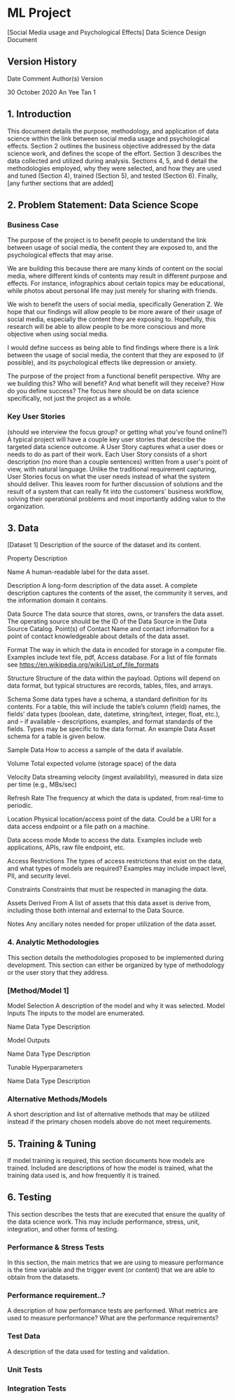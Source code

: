 # ML Project

[Social Media usage and Psychological Effects] Data Science Design Document


## Version History

Date	              Comment	  Author(s)	    Version

30 October 2020		            An Yee Tan	  1

## 1. Introduction

This document details the purpose, methodology, and application of data science within the link between social media usage and psychological effects. Section 2 outlines the business objective addressed by the data science work, and defines the scope of the effort. Section 3 describes the data collected and utilized during analysis. Sections 4, 5, and 6 detail the methodologies employed, why they were selected, and how they are used and tuned (Section 4), trained (Section 5), and tested (Section 6). Finally, [any further sections that are added]

## 2. Problem Statement: Data Science Scope
### Business Case
The purpose of the project is to benefit people to understand the link between usage of social media, the content they are exposed to, and the psychological effects that may arise. 

We are building this because there are many kinds of content on the social media, where different kinds of contents may result in different purpose and effects. For instance, infographics about certain topics may be educational, while photos about personal life may just merely for sharing with friends. 

We wish to benefit the users of social media, specifically Generation Z. We hope that our findings will allow people to be more aware of their usage of social media, especially the content they are exposing to. Hopefully, this research will be able to allow people to be more conscious and more objective when using social media. 

I would define success as being able to find findings where there is a link between the usage of social media, the content that they are exposed to (if possible), and its psychological effects like depression or anxiety. 

The purpose of the project from a functional benefit perspective. Why are we building this? Who will benefit? And what benefit will they receive? How do you define success? The focus here should be on data science specifically, not just the project as a whole.

### Key User Stories
(should we interview the focus group? or getting what you’ve found online?)
A typical project will have a couple key user stories that describe the targeted data science outcome. A User Story captures what a user does or needs to do as part of their work. Each User Story consists of a short description (no more than a couple sentences) written from a user's point of view, with natural language. Unlike the traditional requirement capturing, User Stories focus on what the user needs instead of what the system should deliver. This leaves room for further discussion of solutions and the result of a system that can really fit into the customers' business workflow, solving their operational problems and most importantly adding value to the organization.

## 3. Data
[Dataset 1]
Description of the source of the dataset and its content.

Property	Description

Name	A human-readable label for the data asset.

Description	A long-form description of the data asset. A complete description captures the contents of the asset, the community it serves, and the information domain it contains.

Data Source	The data source that stores, owns, or transfers the data asset. The operating source should be the ID of the Data Source in the Data Source Catalog.
Point(s) of Contact	Name and contact information for a point of contact knowledgeable about details of the data asset. 

Format	The way in which the data in encoded for storage in a computer file. Examples include text file, pdf, Access database. For a list of file formats see https://en.wikipedia.org/wiki/List_of_file_formats

Structure	Structure of the data within the payload. Options will depend on data format, but typical structures are records, tables, files, and arrays.

Schema	Some data types have a schema, a standard definition for its contents. For a table, this will include the table’s column (field) names, the fields’ data types (boolean, date, datetime, string/text, integer, float, etc.), and – if available – descriptions, examples, and format standards of the fields. Types may be specific to the data format. An example Data Asset schema for a table is given below.

Sample Data	How to access a sample of the data if available.

Volume	Total expected volume (storage space) of the data

Velocity	Data streaming velocity (ingest availability), measured in data size per time (e.g., MBs/sec)

Refresh Rate	The frequency at which the data is updated, from real-time to periodic.

Location	Physical location/access point of the data. Could be a URI for a data access endpoint or a file path on a machine.

Data access mode	Mode to access the data. Examples include web applications, APIs, raw file endpoint, etc.

Access Restrictions	The types of access restrictions that exist on the data, and what types of models are required? Examples may include impact level, PII, and security level.

Constraints	Constraints that must be respected in managing the data.

Assets Derived From	A list of assets that this data asset is derive from, including those both internal and external to the Data Source.

Notes	Any ancillary notes needed for proper utilization of the data asset.

### 4. Analytic Methodologies

This section details the methodologies proposed to be implemented during development. This section can either be organized by type of methodology or the user story that they address. 

### [Method/Model 1]

Model Selection
A description of the model and why it was selected.
Model Inputs
The inputs to the model are enumerated.

Name	Data Type	Description
		
Model Outputs

Name	Data Type	Description
		
Tunable Hyperparameters

Name	Data Type	Description
		
### Alternative Methods/Models

A short description and list of alternative methods that may be utilized instead if the primary chosen models above do not meet requirements.

## 5. Training & Tuning

If model training is required, this section documents how models are trained. Included are descriptions of how the model is trained, what the training data used is, and how frequently it is trained. 

## 6. Testing

This section describes the tests that are executed that ensure the quality of the data science work. This may include performance, stress, unit, integration, and other forms of testing.

### Performance & Stress Tests
In this section, the main metrics that we are using to measure performance is the time variable and the trigger event (or content) that we are able to obtain from the datasets. 

### Performance requirement..? 
A description of how performance tests are performed. What metrics are used to measure performance? What are the performance requirements?

### Test Data
A description of the data used for testing and validation.

### Unit Tests

### Integration Tests
